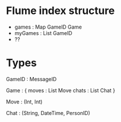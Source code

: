 
# Flume index structure

- games : Map GameID Game
- myGames : List GameID
- ??

# Types

GameID : MessageID

Game : {
  moves : List Move
  chats : List Chat
}

Move : (Int, Int)

Chat : (String, DateTime, PersonID)
